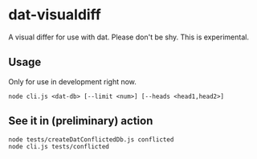 # dat-visualdiff

A visual differ for use with dat. Please don't be shy. This is experimental.


## Usage
Only for use in development right now.
```
node cli.js <dat-db> [--limit <num>] [--heads <head1,head2>]
```

## See it in (preliminary) action

```
node tests/createDatConflictedDb.js conflicted
node cli.js tests/conflicted
```


